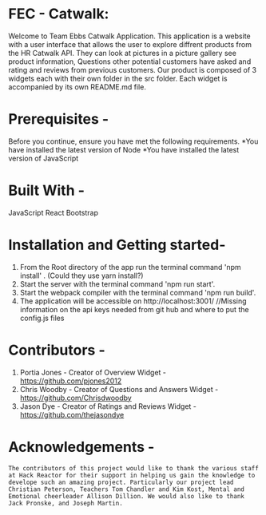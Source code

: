 # FEC - Catwalk:

Welcome to Team Ebbs Catwalk Application. This application is a website with a user interface that allows the user to explore diffrent products from the HR Catwalk API. They can look at pictures in a picture gallery see product information, Questions other potential customers have asked and rating and reviews from previous customers. Our product is composed of 3 widgets each with their own folder in the src folder. Each widget is accompanied by its own README.md file.

# Prerequisites -
Before you continue, ensure you have met the following requirements.
*You have installed the latest version of Node
*You have installed the latest version of JavaScript

# Built With -
JavaScript
React
Bootstrap

# Installation and Getting started-
1) From the Root directory of the app run the terminal command 'npm install' .  (Could they use yarn install?)
2) Start the server with the terminal command 'npm run start'.
3) Start the webpack compiler with the terminal command 'npm run build'.
4) The application will be accessible on http://localhost:3001/
//Missing information on the api keys needed from git hub and where to put the config.js files

# Contributors -
1) Portia Jones - Creator of Overview Widget - https://github.com/pjones2012
2) Chris Woodby - Creator of Questions and Answers Widget - https://github.com/Chrisdwoodby
3) Jason Dye - Creator of Ratings and Reviews Widget - https://github.com/thejasondye

# Acknowledgements -
    The contributors of this project would like to thank the various staff at Hack Reactor for their support in helping us gain the knowledge to develope such an amazing project. Particularly our project lead Christian Peterson, Teachers Tom Chandler and Kim Kost, Mental and Emotional cheerleader Allison Dillion. We would also like to thank Jack Pronske, and Joseph Martin.

